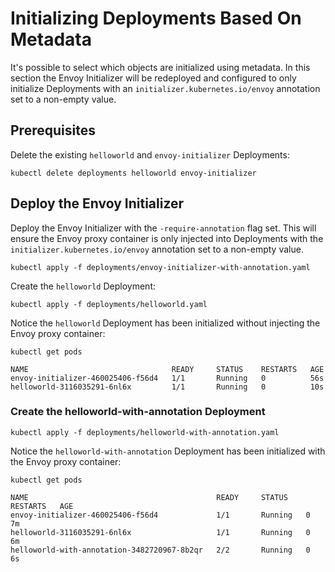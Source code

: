 # Initializing Deployments Based On Metadata

It's possible to select which objects are initialized using metadata. In this section the Envoy Initializer will be redeployed and configured to only initialize Deployments with an `initializer.kubernetes.io/envoy` annotation set to a non-empty value.

## Prerequisites

Delete the existing `helloworld` and `envoy-initializer` Deployments:

```
kubectl delete deployments helloworld envoy-initializer
```

## Deploy the Envoy Initializer

Deploy the Envoy Initializer with the `-require-annotation` flag set. This will ensure the Envoy proxy container is only injected into Deployments with the `initializer.kubernetes.io/envoy` annotation set to a non-empty value.

```
kubectl apply -f deployments/envoy-initializer-with-annotation.yaml
```

Create the `helloworld` Deployment:

```
kubectl apply -f deployments/helloworld.yaml 
```

Notice the `helloworld` Deployment has been initialized without injecting the Envoy proxy container:

```
kubectl get pods
```
```
NAME                                READY     STATUS    RESTARTS   AGE
envoy-initializer-460025406-f56d4   1/1       Running   0          56s
helloworld-3116035291-6nl6x         1/1       Running   0          10s
```

### Create the helloworld-with-annotation Deployment

```
kubectl apply -f deployments/helloworld-with-annotation.yaml
```

Notice the `helloworld-with-annotation` Deployment has been initialized with the Envoy proxy container:

```
kubectl get pods
```
```
NAME                                          READY     STATUS    RESTARTS   AGE
envoy-initializer-460025406-f56d4             1/1       Running   0          7m
helloworld-3116035291-6nl6x                   1/1       Running   0          6m
helloworld-with-annotation-3482720967-8b2qr   2/2       Running   0          6s
```
